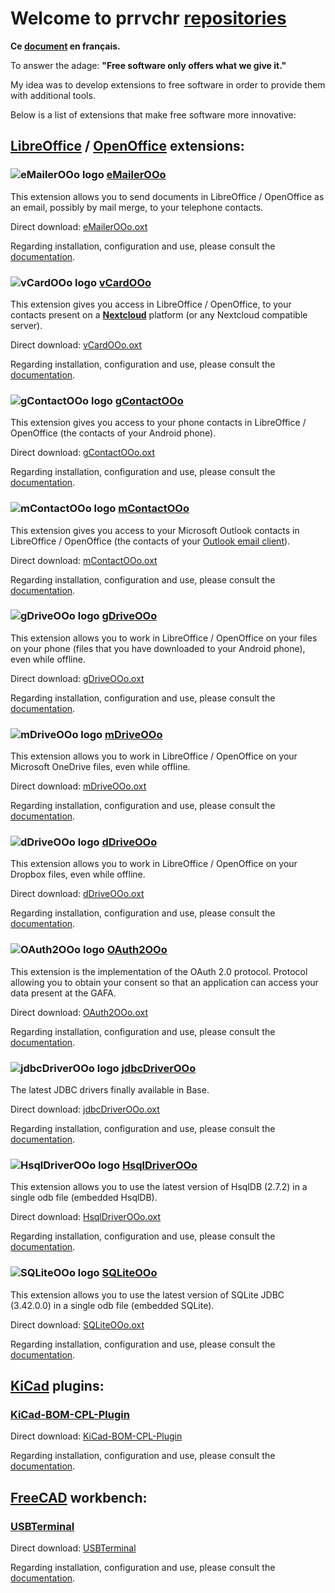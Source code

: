 # Welcome to prrvchr [repositories][1]

**Ce [document][2] en français.**

To answer the adage: **"Free software only offers what we give it."**

My idea was to develop extensions to free software in order to provide them with additional tools.

Below is a list of extensions that make free software more innovative:

## [LibreOffice][3] / [OpenOffice][4] extensions:

### ![eMailerOOo logo][5] [eMailerOOo][6]

This extension allows you to send documents in LibreOffice / OpenOffice as an email, possibly by mail merge, to your telephone contacts.

Direct download: [eMailerOOo.oxt][7]

Regarding installation, configuration and use, please consult the [documentation][8].

### ![vCardOOo logo][9] [vCardOOo][10]

This extension gives you access in LibreOffice / OpenOffice, to your contacts present on a [**Nextcloud**][11] platform (or any Nextcloud compatible server).

Direct download: [vCardOOo.oxt][12]

Regarding installation, configuration and use, please consult the [documentation][13].

### ![gContactOOo logo][14] [gContactOOo][15]

This extension gives you access to your phone contacts in LibreOffice / OpenOffice (the contacts of your Android phone).

Direct download: [gContactOOo.oxt][16]

Regarding installation, configuration and use, please consult the [documentation][17].

### ![mContactOOo logo][18] [mContactOOo][19]

This extension gives you access to your Microsoft Outlook contacts in LibreOffice / OpenOffice (the contacts of your [Outlook email client][20]).

Direct download: [mContactOOo.oxt][21]

Regarding installation, configuration and use, please consult the [documentation][22].

### ![gDriveOOo logo][23] [gDriveOOo][24]

This extension allows you to work in LibreOffice / OpenOffice on your files on your phone (files that you have downloaded to your Android phone), even while offline.

Direct download: [gDriveOOo.oxt][25]

Regarding installation, configuration and use, please consult the [documentation][26].

### ![mDriveOOo logo][27] [mDriveOOo][28]

This extension allows you to work in LibreOffice / OpenOffice on your Microsoft OneDrive files, even while offline.

Direct download: [mDriveOOo.oxt][29]

Regarding installation, configuration and use, please consult the [documentation][30].

### ![dDriveOOo logo][31] [dDriveOOo][32]

This extension allows you to work in LibreOffice / OpenOffice on your Dropbox files, even while offline.

Direct download: [dDriveOOo.oxt][33]

Regarding installation, configuration and use, please consult the [documentation][34].

### ![OAuth2OOo logo][35] [OAuth2OOo][36]

This extension is the implementation of the OAuth 2.0 protocol. Protocol allowing you to obtain your consent so that an application can access your data present at the GAFA.

Direct download: [OAuth2OOo.oxt][37]

Regarding installation, configuration and use, please consult the [documentation][38].

### ![jdbcDriverOOo logo][39] [jdbcDriverOOo][40]

The latest JDBC drivers finally available in Base.

Direct download: [jdbcDriverOOo.oxt][41]

Regarding installation, configuration and use, please consult the [documentation][42].

### ![HsqlDriverOOo logo][43] [HsqlDriverOOo][44]

This extension allows you to use the latest version of HsqlDB (2.7.2) in a single odb file (embedded HsqlDB).

Direct download: [HsqlDriverOOo.oxt][45]

Regarding installation, configuration and use, please consult the [documentation][46].

### ![SQLiteOOo logo][47] [SQLiteOOo][48]

This extension allows you to use the latest version of SQLite JDBC (3.42.0.0) in a single odb file (embedded SQLite).

Direct download: [SQLiteOOo.oxt][49]

Regarding installation, configuration and use, please consult the [documentation][50].

## [KiCad][51] plugins:

### [KiCad-BOM-CPL-Plugin][52]

Direct download: [KiCad-BOM-CPL-Plugin][53]

Regarding installation, configuration and use, please consult the [documentation][54].

## [FreeCAD][55] workbench:

### [USBTerminal][56]

Direct download: [USBTerminal][57]

Regarding installation, configuration and use, please consult the [documentation][58].

[1]: <https://github.com/prrvchr?tab=repositories>
[2]: <https://prrvchr.github.io/README_fr>
[3]: <https://www.libreoffice.org/download/download/>
[4]: <https://www.openoffice.org/download/index.html>
[5]: <https://prrvchr.github.io/eMailerOOo/img/eMailerOOo.svg>
[6]: <https://github.com/prrvchr/eMailerOOo/>
[7]: <https://github.com/prrvchr/eMailerOOo/raw/master/source/eMailerOOo/dist/eMailerOOo.oxt>
[8]: <https://prrvchr.github.io/eMailerOOo/>
[9]: <https://prrvchr.github.io/vCardOOo/img/vCardOOo.svg>
[10]: <https://github.com/prrvchr/vCardOOo/>
[11]: <https://en.wikipedia.org/wiki/Nextcloud>
[12]: <https://github.com/prrvchr/vCardOOo/raw/main/source/vCardOOo/dist/vCardOOo.oxt>
[13]: <https://prrvchr.github.io/vCardOOo/>
[14]: <https://prrvchr.github.io/gContactOOo/img/gContactOOo.svg>
[15]: <https://github.com/prrvchr/gContactOOo/>
[16]: <https://github.com/prrvchr/gContactOOo/raw/master/source/gContactOOo/dist/gContactOOo.oxt>
[17]: <https://prrvchr.github.io/gContactOOo/>
[18]: <https://prrvchr.github.io/mContactOOo/img/mContactOOo.svg>
[19]: <https://github.com/prrvchr/mContactOOo/>
[20]: <https://outlook.live.com/mail/0/>
[21]: <https://github.com/prrvchr/mContactOOo/raw/main/source/mContactOOo/dist/mContactOOo.oxt>
[22]: <https://prrvchr.github.io/mContactOOo/>
[23]: <https://prrvchr.github.io/gDriveOOo/img/gDriveOOo.svg>
[24]: <https://github.com/prrvchr/gDriveOOo/>
[25]: <https://github.com/prrvchr/gDriveOOo/raw/master/source/gDriveOOo/dist/gDriveOOo.oxt>
[26]: <https://prrvchr.github.io/gDriveOOo/>
[27]: <https://prrvchr.github.io/mDriveOOo/img/mDriveOOo.svg>
[28]: <https://github.com/prrvchr/mDriveOOo/>
[29]: <https://github.com/prrvchr/mDriveOOo/raw/master/source/mDriveOOo/dist/mDriveOOo.oxt>
[30]: <https://prrvchr.github.io/mDriveOOo/>
[31]: <https://prrvchr.github.io/dDriveOOo/img/dDriveOOo.svg>
[32]: <https://github.com/prrvchr/dDriveOOo/>
[33]: <https://github.com/prrvchr/dDriveOOo/raw/master/source/dDriveOOo/dist/dDriveOOo.oxt>
[34]: <https://prrvchr.github.io/dDriveOOo/>
[35]: <https://prrvchr.github.io/OAuth2OOo/img/OAuth2OOo.svg>
[36]: <https://github.com/prrvchr/OAuth2OOo>
[37]: <https://github.com/prrvchr/OAuth2OOo/raw/master/OAuth2OOo.oxt>
[38]: <https://prrvchr.github.io/OAuth2OOo/>
[39]: <https://prrvchr.github.io/jdbcDriverOOo/img/jdbcDriverOOo.svg>
[40]: <https://github.com/prrvchr/jdbcDriverOOo/>
[41]: <https://github.com/prrvchr/jdbcDriverOOo/raw/master/source/jdbcDriverOOo/dist/jdbcDriverOOo.oxt>
[42]: <https://prrvchr.github.io/jdbcDriverOOo/>
[43]: <https://prrvchr.github.io/HsqlDriverOOo/img/HsqlDriverOOo.svg>
[44]: <https://github.com/prrvchr/HsqlDriverOOo>
[45]: <https://github.com/prrvchr/HsqlDriverOOo/raw/master/source/HsqlDriverOOo/dist/HsqlDriverOOo.oxt>
[46]: <https://prrvchr.github.io/HsqlDriverOOo/>
[47]: <https://prrvchr.github.io/SQLiteOOo/img/SQLiteOOo.svg>
[48]: <https://github.com/prrvchr/SQLiteOOo>
[49]: <https://github.com/prrvchr/SQLiteOOo/raw/main/source/SQLiteOOo/dist/SQLiteOOo.oxt>
[50]: <https://prrvchr.github.io/SQLiteOOo/>
[51]: <https://kicad-pcb.org/download/>
[52]: <https://github.com/prrvchr/KiCad-BOM-CPL-Plugin/>
[53]: <https://github.com/prrvchr/KiCad-BOM-CPL-Plugin/archive/v0.0.5.zip>
[54]: <https://prrvchr.github.io/KiCad-BOM-CPL-Plugin/>
[55]: <https://www.freecadweb.org/downloads.php>
[56]: <https://github.com/prrvchr/USBTerminal/>
[57]: <https://github.com/prrvchr/USBTerminal/archive/v0.7.zip>
[58]: <https://prrvchr.github.io/USBTerminal/>
